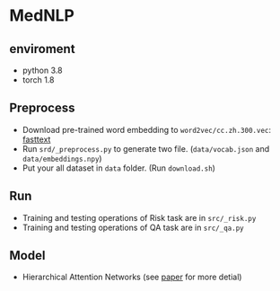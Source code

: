 MedNLP
==============

enviroment
----------
- python 3.8
- torch 1.8

Preprocess
----------
- Download pre-trained word embedding to ``word2vec/cc.zh.300.vec``: [fasttext](https://fasttext.cc/docs/en/crawl-vectors.html)
- Run ``srd/_preprocess.py`` to generate two file. (``data/vocab.json`` and ``data/embeddings.npy``)
- Put your all dataset in ``data`` folder. (Run ``download.sh``)

Run
---
- Training and testing operations of Risk task are in ``src/_risk.py``
- Training and testing operations of QA task are in ``src/_qa.py``

Model
-----
- Hierarchical Attention Networks (see [paper](https://www.cs.cmu.edu/~./hovy/papers/16HLT-hierarchical-attention-networks.pdf) for more detial)
